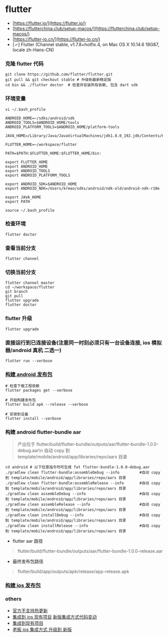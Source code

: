 # flutter
* [https://flutter.io/](https://flutter.io/)
* [https://flutterchina.club/setup-macos/](https://flutterchina.club/setup-macos/)
* [https://flutter-io.cn/](https://flutter-io.cn/)
* [✓] Flutter (Channel stable, v1.7.8+hotfix.4, on Mac OS X 10.14.6 18G87, locale zh-Hans-CN)

### 克隆 flutter 代码
```
git clone https://github.com/flutter/flutter.git
git pull && git checkout stable # 升级到最新稳定版
cd bin && ./flutter doctor  # 检查并安装所有依赖, 包含 dart sdk
```

### 环境变量
```
vi ~/.bash_profile
```

```
ANDROID_HOME=~/sdks/android/sdk
ANDROID_TOOLS=$ANDROID_HOME/tools
ANDROID_PLATFORM_TOOLS=$ANDROID_HOME/platform-tools

JAVA_HOME=/Library/Java/JavaVirtualMachines/jdk1.8.0_192.jdk/Contents/Home

FLUTTER_HOME=~/workspace/flutter

PATH=$PATH:$FLUTTER_HOME:$FLUTTER_HOME/bin:

export FLUTTER_HOME
export ANDROID_HOME
export ANDROID_TOOLS
export ANDROID_PLATFORM_TOOLS

export ANDROID_SDK=$ANDROID_HOME
export ANDROID_NDK=/Users/krmao/sdks/android/ndk-old/android-ndk-r10e

export JAVA_HOME
export PATH
```

```
source ~/.bash_profile
```

### 检查环境
```
flutter doctor
```

### 查看当前分支
```
flutter channel
```

### 切换当前分支
```
flutter channel master
cd ~/workspace/flutter
git branch
git pull
flutter upgrade
flutter doctor
```

### flutter 升级
```
flutter upgrade
```

### 直接运行到已连接设备(注意同一时刻必须只有一台设备连接, ios 模拟器/android 真机 二选一)
```
flutter run --verbose
```

### [构建 android 发布包](https://flutterchina.club/android-release/)
```
# 检查下载工程依赖
flutter packages get --verbose

# 开始构建发布包
flutter build apk --release --verbose

# 安装到设备
flutter install --verbose
```

### 构建 android flutter-bundle aar
> 产出位于 flutter/build/flutter-bundle/outputs/aar/flutter-bundle-1.0.0-debug.aar\n
> 自动 copy 到 template/mobile/android/app/libraries/repo/aars 目录

```
cd android # 以下任意指令均可生成 fat flutter-bundle-1.0.0-debug.aar
./gradlew clean flutter-bundle:assembleDebug --info         #自动 copy 到 template/mobile/android/app/libraries/repo/aars 目录
./gradlew clean flutter-bundle:assembleRelease --info       #自动 copy 到 template/mobile/android/app/libraries/repo/aars 目录
./gradlew clean assembleDebug --info                        #自动 copy 到 template/mobile/android/app/libraries/repo/aars 目录
./gradlew clean assembleRelease --info                      #自动 copy 到 template/mobile/android/app/libraries/repo/aars 目录
./gradlew clean installDebug --info                         #自动 copy 到 template/mobile/android/app/libraries/repo/aars 目录
./gradlew clean installRelease --info                       #自动 copy 到 template/mobile/android/app/libraries/repo/aars 目录
```

* flutter aar 路径
> flutter/build/flutter-bundle/outputs/aar/flutter-bundle-1.0.0-release.aar
* 最终发布包路径
> flutter/build/app/outputs/apk/release/app-release.apk

### [构建 ios 发布包](https://flutterchina.club/ios-release/)


### others
* [官方不支持热更新](https://github.com/flutter/flutter/issues/14330#issuecomment-485565194)
* [集成到 ios 现有项目](https://github.com/flutter/flutter/wiki/Upgrading-Flutter-added-to-existing-iOS-Xcode-project) [新版集成方式代码变动](https://github.com/flutter/flutter/pull/36793)
* [集成到现有项目](https://github.com/flutter/flutter/wiki/Add-Flutter-to-existing-apps)
* [老板 ios 集成方式 升级到 新版](https://github.com/flutter/flutter/wiki/Upgrading-Flutter-added-to-existing-iOS-Xcode-project)